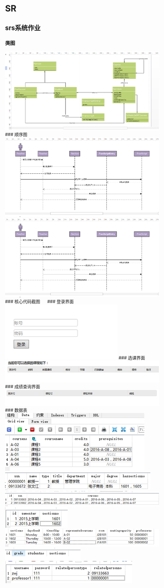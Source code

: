 # SR
## srs系统作业

### 类图
<img src = "https://github.com/mylunky/SR/blob/master/%E5%9B%BE/%E7%B1%BB%E5%9B%BE.png"/>
### 顺序图
<img src = "https://github.com/mylunky/SR/blob/master/%E5%9B%BE/%E8%80%81%E5%B8%88%E6%9F%A5%E7%9C%8B%E6%88%90%E7%BB%A9%E9%A1%BA%E5%BA%8F%E5%9B%BE.png"/>
<img src = "https://github.com/mylunky/SR/blob/master/%E5%9B%BE/%E8%80%81%E5%B8%88%E6%9F%A5%E7%9C%8B%E6%88%90%E7%BB%A9%E9%A1%BA%E5%BA%8F%E5%9B%BE.png"/>
### 核心代码截图
<img src = ""/>
<img src = ""/>
<img src = ""/>
<img src = ""/>
<img src = ""/>
### 登录界面
<img src = "https://github.com/mylunky/SR/blob/master/%E5%9B%BE/%E7%BD%91%E9%A1%B5%E6%88%AA%E5%9B%BE/QQ%E6%88%AA%E5%9B%BE20160705165416.png"/>
### 选课界面
<img src = "https://github.com/mylunky/SR/blob/master/%E5%9B%BE/%E7%BD%91%E9%A1%B5%E6%88%AA%E5%9B%BE/QQ%E6%88%AA%E5%9B%BE20160705165830.png"/>
### 成绩查询界面
<img src = "https://github.com/mylunky/SR/blob/master/%E5%9B%BE/%E7%BD%91%E9%A1%B5%E6%88%AA%E5%9B%BE/QQ%E6%88%AA%E5%9B%BE20160705165846.png"/>
### 数据表
<img src = "https://github.com/mylunky/SR/blob/master/%E5%9B%BE/%E6%95%B0%E6%8D%AE%E5%BA%93%E5%9B%BE/QQ%E6%88%AA%E5%9B%BE20160705164836.png"/>
<img src = "https://github.com/mylunky/SR/blob/master/%E5%9B%BE/%E6%95%B0%E6%8D%AE%E5%BA%93%E5%9B%BE/QQ%E6%88%AA%E5%9B%BE20160705164858.png"/>
<img src = "https://github.com/mylunky/SR/blob/master/%E5%9B%BE/%E6%95%B0%E6%8D%AE%E5%BA%93%E5%9B%BE/QQ%E6%88%AA%E5%9B%BE20160705164911.png"/>
<img src = "https://github.com/mylunky/SR/blob/master/%E5%9B%BE/%E6%95%B0%E6%8D%AE%E5%BA%93%E5%9B%BE/QQ%E6%88%AA%E5%9B%BE20160705164918.png"/>
<img src = "https://github.com/mylunky/SR/blob/master/%E5%9B%BE/%E6%95%B0%E6%8D%AE%E5%BA%93%E5%9B%BE/QQ%E6%88%AA%E5%9B%BE20160705164939.png"/>
<img src = "https://github.com/mylunky/SR/blob/master/%E5%9B%BE/%E6%95%B0%E6%8D%AE%E5%BA%93%E5%9B%BE/QQ%E6%88%AA%E5%9B%BE20160705164957.png"/>
<img src = "https://github.com/mylunky/SR/blob/master/%E5%9B%BE/%E6%95%B0%E6%8D%AE%E5%BA%93%E5%9B%BE/QQ%E6%88%AA%E5%9B%BE20160705165003.png"/>
